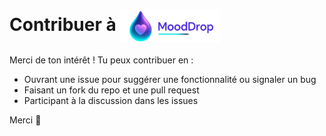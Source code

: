 # Contribuer à <img src="https://raw.githubusercontent.com/flywithnael/MoodDrop/main/MoodDrop/logomooddrop-origin-rectangle-nobg.png" width="160" style="vertical-align: middle;" />

Merci de ton intérêt ! Tu peux contribuer en :

- Ouvrant une issue pour suggérer une fonctionnalité ou signaler un bug
- Faisant un fork du repo et une pull request
- Participant à la discussion dans les issues

Merci 💜
